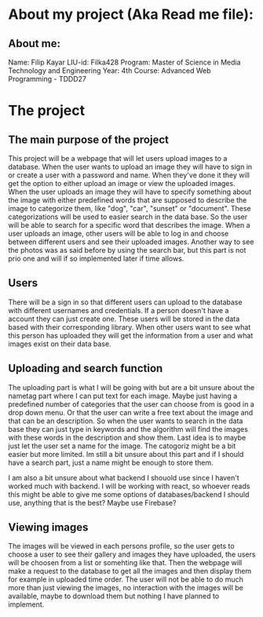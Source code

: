 # About my project (Aka Read me file):

## About me:

Name: Filip Kayar 
LIU-id: Filka428 
Program: Master of Science in Media Technology and Engineering 
Year: 4th
Course: Advanced Web Programming - TDDD27

# The project
## The main purpose of the project

This project will be a webpage that will let users upload images to a database. When the user wants to upload an image they will have to sign in or create a user with a password and name. When they've done it they will get the option to either upload an image or view the uploaded images. When the user uploads an image they will have to specify something about the image with either predefined words that are supposed to describe the image to categorize them, like "dog", "car", "sunset" or "document". These categorizations will be used to easier search in the data base. So the user will be able to search for a specific word that describes the image. When a user uploads an image, other users will be able to log in and choose between different users and see their uploaded images. Another way to see the photos was as said before by using the search bar, but this part is not prio one and will if so implemented later if time allows. 

## Users

There will be a sign in so that different users can upload to the database with different usernames and credentials. If a person doesn't have a account they can just create one. These users will be stored in the data based with their corresponding library. When other users want to see what this person has uploaded they will get the information from a user and what images exist on their data base. 

## Uploading and search function

The uploading part is what I will be going with but are a bit unsure about the nametag part where I can put text for each image. Maybe just having a predefined number of categories that the user can choose from is good in a drop down menu. Or that the user can write a free text about the image and that can be an description. So when the user wants to search in the data base they can just type in keywords and the algorithm will find the images with these words in the description and show them. Last idea is to maybe just let the user set a name for the image. The catogoriz might be a bit easier but more limited. Im still a bit unsure about this part and if I should have a search part, just a name might be enough to store them. 

I am also a bit unsure about what backend I shouold use since I haven't worked much with backend. I will be working with react, so whoever reads this might be able to give me some options of databases/backend I should use, anything that is the best? Maybe use Firebase?

## Viewing images

The images will be viewed in each persons profile, so the user gets to choose a user to see their gallery and images they have uploaded, the users will be choosen from a list or somehting like that. Then the webpage will make a request to the database to get all the images and then display them for example in uploaded time order. The user will not be able to do much more than just viewing the images, no interaction with the images will be available, maybe to download them but nothing I have planned to implement. 